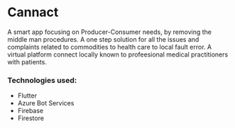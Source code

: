 # Cannact
A smart app focusing on Producer-Consumer needs, by removing the middle man procedures.
A one step solution for all the issues and complaints related to commodities to health care to local fault error. 
A virtual platform connect locally known to profeesional medical practitioners with patients. 

### Technologies used:
- Flutter
- Azure Bot Services
- Firebase
- Firestore
